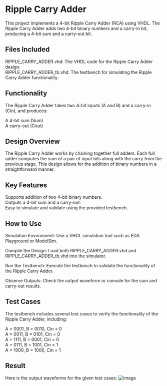 # Ripple Carry Adder
This project implements a 4-bit Ripple Carry Adder (RCA) using VHDL. The Ripple Carry Adder adds two 4-bit binary numbers and a carry-in bit, producing a 4-bit sum and a carry-out bit.

## Files Included
RIPPLE_CARRY_ADDER.vhd: The VHDL code for the Ripple Carry Adder design.<br>
RIPPLE_CARRY_ADDER_tb.vhd: The testbench for simulating the Ripple Carry Adder functionality.
## Functionality
The Ripple Carry Adder takes two 4-bit inputs (A and B) and a carry-in (Cin), and produces:

A 4-bit sum (Sum)<br>
A carry-out (Cout)<br>
## Design Overview
The Ripple Carry Adder works by chaining together full adders. Each full adder computes the sum of a pair of input bits along with the carry from the previous stage. This design allows for the addition of binary numbers in a straightforward manner.

## Key Features
Supports addition of two 4-bit binary numbers.<br>
Outputs a 4-bit sum and a carry-out.<br>
Easy to simulate and validate using the provided testbench.<br>
## How to Use
Simulation Environment: Use a VHDL simulation tool such as EDA Playground or ModelSim.<br>

Compile the Design: Load both RIPPLE_CARRY_ADDER.vhd and RIPPLE_CARRY_ADDER_tb.vhd into the simulator.<br>

Run the Testbench: Execute the testbench to validate the functionality of the Ripple Carry Adder.<br>

Observe Outputs: Check the output waveform or console for the sum and carry-out results.<br>

## Test Cases
The testbench includes several test cases to verify the functionality of the Ripple Carry Adder, including:

A = 0001, B = 0010, Cin = 0<br>
A = 0011, B = 0101, Cin = 0<br>
A = 1111, B = 0001, Cin = 0<br>
A = 0111, B = 1001, Cin = 1<br>
A = 1000, B = 1000, Cin = 1
## Result
Here is the output waveforms for the given test cases:
![image](https://github.com/user-attachments/assets/e219e0dd-5df5-4b52-a2a0-09353fdadb51)
